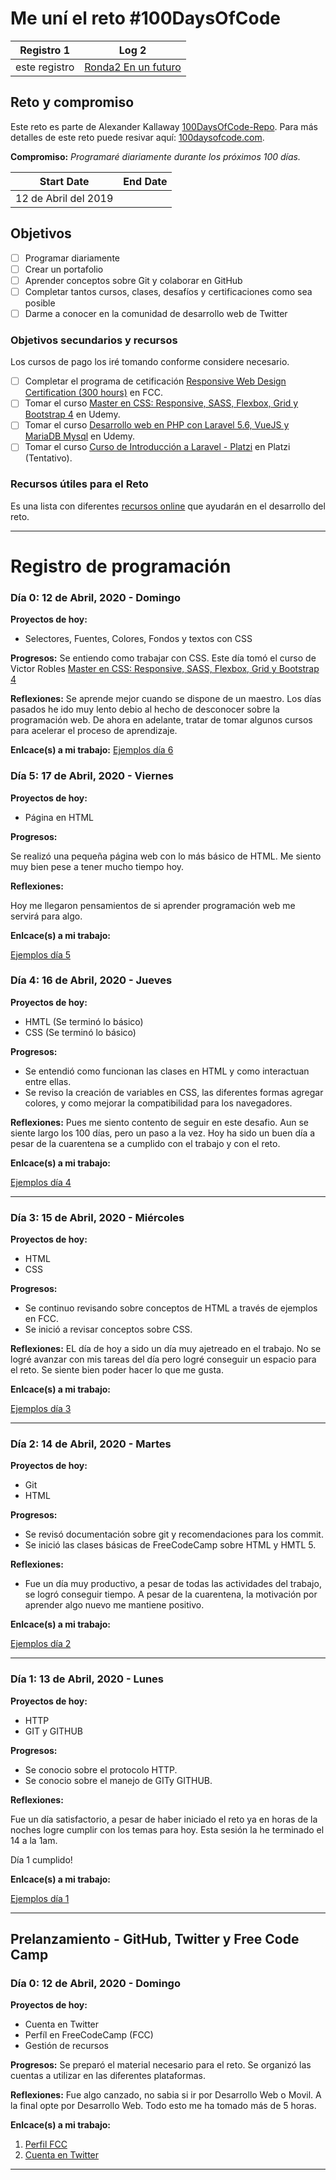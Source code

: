 # Me uní el reto #100DaysOfCode

| Registro 1 | Log 2 |
| --- | --- |
| este registro | [Ronda2 En un futuro]()

## Reto y compromiso
Este reto es parte  de Alexander Kallaway [100DaysOfCode-Repo](https://github.com/Kallaway/100-days-of-code "the official repo"). Para más detalles de este reto puede resivar aquí: [100daysofcode.com](http://100daysofcode.com/ "100daysofcode.com").

**Compromiso:** *Programaré diariamente durante los próximos 100 días.*

|  Start Date   | End Date     |
| ------------- | ------------ |
| 12 de Abril del 2019 | |

## Objetivos
- [ ] Programar diariamente
- [ ] Crear un portafolio
- [ ] Aprender conceptos sobre Git y colaborar en GitHub
- [ ] Completar tantos cursos, clases, desafíos y certificaciones como sea posible
- [ ] Darme a conocer en la comunidad de desarrollo web de Twitter

### Objetivos secundarios y recursos
Los cursos de pago los iré tomando conforme considere necesario.

  - [ ] Completar el programa de cetificación [Responsive Web Design Certification (300 hours)](https://www.freecodecamp.com/james-priest "FCC Profile") en FCC.
  - [ ] Tomar el curso [Master en CSS: Responsive, SASS, Flexbox, Grid y Bootstrap 4](https://www.udemy.com/share/102pAcBEAaclpQR3Q=/) en Udemy.
  - [ ] Tomar el curso [Desarrollo web en PHP con Laravel 5.6, VueJS y MariaDB Mysql](https://www.udemy.com/course/desarrollo-web-en-php-con-laravel-vuejs-y-mariadb/) en Udemy.
  - [ ] Tomar el curso [Curso de Introducción a Laravel - Platzi](https://platzi.com/cursos/intro-laravel/) en Platzi (Tentativo).

### Recursos útiles para el Reto
Es una lista con diferentes [recursos online](recursos.md) que ayudarán en el desarrollo del reto.

---
<!--
### Día 0: 12 de Abril, 2020 - Domingo

**Proyectos de hoy:**


**Progresos:**


**Reflexiones:**


**Enlcace(s) a mi trabajo:**

---
-->



# Registro de programación




### Día 0: 12 de Abril, 2020 - Domingo

**Proyectos de hoy:**
- Selectores, Fuentes, Colores, Fondos y textos con CSS

**Progresos:**
Se entiendo como trabajar con CSS.
Este día tomó el curso de Victor Robles [Master en CSS: Responsive, SASS, Flexbox, Grid y Bootstrap 4](https://www.udemy.com/share/102pAcBEAaclpQR3Q=/)

**Reflexiones:**
Se aprende mejor cuando se dispone de un maestro. Los días pasados he ido muy lento debio al hecho de desconocer sobre la programación web.
De ahora en adelante, tratar de tomar algunos cursos para acelerar el proceso de aprendizaje.

**Enlcace(s) a mi trabajo:**
[Ejemplos día 6](https://github.com/zoiber/100-days-of-code-R1/tree/master/D5)

### Día 5: 17 de Abril, 2020 - Viernes

**Proyectos de hoy:**

- Página en HTML

**Progresos:**

Se realizó una pequeña página web con lo más básico de HTML. Me siento muy bien pese a tener mucho tiempo hoy.


**Reflexiones:**

Hoy me llegaron pensamientos de si aprender programación web me servirá para algo.


**Enlcace(s) a mi trabajo:**

[Ejemplos día 5](https://github.com/zoiber/100-days-of-code-R1/tree/master/D5)

### Día 4: 16 de Abril, 2020 - Jueves

**Proyectos de hoy:**

- HMTL (Se terminó lo básico)
- CSS (Se terminó lo básico)

**Progresos:**

- Se entendió como funcionan las clases en HTML y como interactuan entre ellas.
- Se reviso la creación de variables en CSS, las diferentes formas agregar colores, y como mejorar la compatibilidad para los navegadores.

**Reflexiones:**
Pues me siento contento de seguir en este desafio. Aun se siente largo los 100 días, pero un paso a la vez.
Hoy ha sido un buen día a pesar de la cuarentena se a cumplido con el trabajo y con el reto.

**Enlcace(s) a mi trabajo:**

[Ejemplos día 4](https://github.com/zoiber/100-days-of-code-R1/tree/master/D4)

---

### Día 3: 15 de Abril, 2020 - Miércoles

**Proyectos de hoy:**

- HTML
- CSS

**Progresos:**

- Se continuo revisando sobre conceptos de HTML a través de ejemplos en FCC.
- Se inició a revisar conceptos sobre CSS.

**Reflexiones:**
EL día de hoy a sido un día muy ajetreado en el trabajo. No se logré avanzar con mis tareas del día pero logré conseguir un espacio para el reto. Se siente bien poder hacer lo que me gusta.

**Enlcace(s) a mi trabajo:**

[Ejemplos día 3](https://github.com/zoiber/100-days-of-code-R1/tree/master/D3)

---

### Día 2: 14 de Abril, 2020 - Martes

**Proyectos de hoy:**
- Git
- HTML

**Progresos:**

- Se revisó documentación sobre git y recomendaciones para los commit.
- Se inició las clases básicas de FreeCodeCamp sobre HTML y HMTL 5.

**Reflexiones:**
- Fue un día muy productivo, a pesar de todas las actividades del trabajo, se logró conseguir tiempo. A pesar de la  cuarentena, la motivación por aprender algo nuevo me mantiene positivo.

**Enlcace(s) a mi trabajo:**

[Ejemplos día 2](https://github.com/zoiber/100-days-of-code-R1/tree/master/D2)

---

### Día 1: 13 de Abril, 2020 - Lunes

**Proyectos de hoy:**
- HTTP
- GIT y GITHUB

**Progresos:**
- Se conocio sobre el protocolo HTTP.
- Se conocio sobre el manejo de GITy GITHUB.

**Reflexiones:**

Fue un día satisfactorio, a pesar de haber iniciado el reto ya en horas de la noches logre cumplir con los temas para hoy.
Esta sesión la he terminado el 14 a la 1am.

Día 1 cumplido!

**Enlcace(s) a mi trabajo:**

[Ejemplos día 1](https://github.com/zoiber/100-days-of-code-R1/tree/master/D1)

---

## Prelanzamiento - GitHub, Twitter y Free Code Camp
### Día 0: 12 de Abril, 2020 - Domingo

**Proyectos de hoy:**
- Cuenta en Twitter
- Perfíl en FreeCodeCamp (FCC)
- Gestión de recursos

**Progresos:**
Se preparó el material necesario para el reto.
Se organizó las cuentas a utilizar en las diferentes plataformas.

**Reflexiones:**
Fue algo canzado, no sabia si ir por Desarrollo Web o Movil. A la final opte por Desarrollo Web. Todo esto me ha tomado más de 5 horas.

**Enlcace(s) a mi trabajo:**
1.  [Perfil FCC](https://www.freecodecamp.org/pabloluce2021)
2.  [Cuenta en Twitter](https://twitter.com/PabloLuceroEC)

---

<!--
## Pensamientos finales para la Ronda 1
### January XX, 20XX
-->
